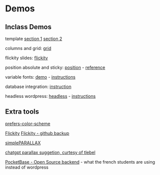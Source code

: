 # Demos

## Inclass Demos

template [section 1](template-demo-s1.html) [section 2](template-demo-s2.html)

columns and grid: [grid](grid-demo.html)

flickity slides: [flickity](flickity.html)

position absolute and sticky: [position](position.html) -
[reference](https://developer.mozilla.org/en-US/docs/Web/CSS/position)

variable fonts: [demo](variable-fonts.html) -
[instructions](https://developer.mozilla.org/en-US/docs/Web/CSS/CSS_fonts/Variable_fonts_guide)

database integration: [instruction](https://github.com/ngyvc/582-database-integration)

headless wordpress: [headless](headless.html) -
[instructions](https://github.com/ngyvc/headless-wordpress)

## Extra tools

[prefers-color-scheme](https://developer.mozilla.org/en-US/docs/Web/CSS/@media/prefers-color-scheme)

[Flickity](https://flickity.metafizzy.co/)
[Flickity - github backup](https://github.com/metafizzy/flickity)

[simplePARALLAX](https://simpleparallax.com/)

[chatgpt parallax suggetion, curtesy of tlebel](https://chat.openai.com/share/b7705ad1-59f5-4793-9b89-0807b238af72?fbclid=IwAR1Urrr2pHppoxVy9Gvd-h-LUiKUf3JZMfe1sEQdEIPckXKhuQWCOoCUyRE)

[PocketBase - Open Source backend](https://pocketbase.io/) - what the french students are using instead of wordpress
